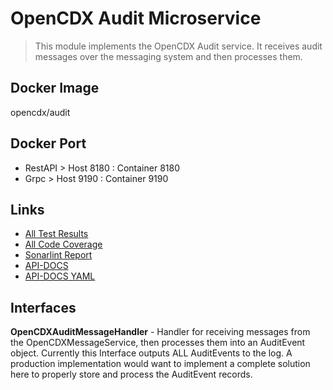 # OpenCDX Audit Microservice
> This module implements the OpenCDX Audit service. It receives audit
> messages over the messaging system and then processes them.

## Docker Image
opencdx/audit

## Docker Port
- RestAPI > Host 8180 : Container 8180
- Grpc > Host 9190 : Container 9190

## Links
- [All Test Results](build/reports/tests/test/index.html)
- [All Code Coverage](build/reports/jacoco/test/html/index.html)
- [Sonarlint Report](build/reports/sonarlint/sonarlintMain.html)
- [API-DOCS](http://localhost:8280/api-docs)
- [API-DOCS YAML](http://localhost:8280/api-docs.yaml)

## Interfaces
**OpenCDXAuditMessageHandler** - Handler for receiving messages from the OpenCDXMessageService, then processes them into an AuditEvent object. Currently this Interface outputs ALL AuditEvents to the log. A production implementation would want to implement a complete solution here to properly store and process the AuditEvent records.